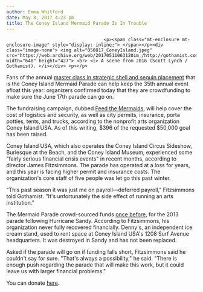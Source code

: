```yaml
---
author: Emma Whitford
date: May 8, 2017 4:23 pm
title: The Coney Island Mermaid Parade Is In Trouble
---
```


	
										<p><span class="mt-enclosure mt-enclosure-image" style="display: inline;"> </span></p><div class="image-none"> <img alt="050817_ConeyIsland.jpeg" src="https://web.archive.org/web/20170511063120im_/http://gothamist.com/attachments/nyc_ewhitford/050817_ConeyIsland.jpeg" width="640" height="427"> <br> <i> A scene from 2016 (Scott Lynch / Gothamist). </i></div> <p></p>

<p>Fans of the annual <a href="https://web.archive.org/web/20170511063120/http://gothamist.com/2016/06/19/100_photos_mermaid_parade_2016.php#photo-2">master class in strategic shell and sequin placement</a> that is the Coney Island Mermaid Parade can help keep the 35th annual event afloat this year: organizers confirmed today that they are crowdfunding to make sure the June 17th parade can go on. </p>

<p>The fundraising campaign, dubbed <a href="https://web.archive.org/web/20170511063120/https://www.google.com/url?hl=en&amp;q=http://r20.rs6.net/tn.jsp?f%3D001B66vfkIXrN8dbzYmET77lWHkcCxbD73DPYI-6b1_jVt9Vwzd1kYQ_zgR_9jVgLNg0hYZdRkP7t5gQ4Ob2lmI0i_wXwMHcRXmQ4Y1L61mH4YnawZImEgmXTjpFySNC0dwEcwupq4GKEy3DJKc5-FurXoz5eVb3rtmHPXhUaMtH5fwG0yxXxrI_A%3D%3D%26c%3DfjhejEPocyDajy5wvLN-yVzET2aJgTQwgWfbGJO8N9mdBe8O7thStQ%3D%3D%26ch%3DHn_HktDo777du_T6yFoCeKd6J-BGE-GBOX7V0DwfrAektlOY_iTq1Q%3D%3D&amp;source=gmail&amp;ust=1494359598461000&amp;usg=AFQjCNGLZL4fSBOrBkaJVOJ2ew2-rM5WQQ">Feed the Mermaids</a>, will help cover the cost of logistics and security, as well as city permits, insurance, porta potties, tents, and trucks, according to the nonprofit arts organization Coney Island USA. As of this writing, $396 of the requested $50,000 goal has been raised. </p>

<p>Coney Island USA, which also operates the Coney Island Circus Sideshow, Burlesque at the Beach, and the Coney Island Museum, experienced some &quot;fairly serious financial crisis events&quot; in recent months, according to director James Fitzsimmons. The parade has operated at a loss for years, and this year is facing higher permit and insurance costs. The organization&apos;s core staff of five people was let go this past winter. </p>

<p>&quot;This past season it was just me on payroll&#x2014;deferred payroll,&quot; Fitzsimmons told Gothamist. &quot;It&apos;s unfortunately the side effect of running an arts institution.&quot; </p>

<p>The Mermaid Parade crowd-sourced funds <a href="https://web.archive.org/web/20170511063120/http://www.nydailynews.com/new-york/brooklyn/mermaid-parade-raises-27-000-day-fundraising-article-1.1338812">once before</a>, for the 2013 parade following Hurricane Sandy. According to Fitzsimmons, his organization never fully recovered financially. Denny&apos;s, an independent ice cream stand, used to rent space at Coney Island USA&apos;s 1208 Surf Avenue headquarters. It was destroyed in Sandy and has not been replaced. </p>

<p>Asked if the parade will go on if funding falls short, Fitzsimmons said he couldn&apos;t say for sure. &quot;That&apos;s always a possibility,&quot; he said. &quot;There is enough push regarding the parade that will make this work, but it could leave us with larger financial problems.&quot;</p>

<p>You can donate <a href="https://web.archive.org/web/20170511063120/https://app.mobilecause.com/vf/Mermaid">here</a>. </p>					
										
									
				